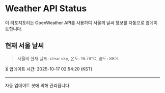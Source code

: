 
# Weather API Status

이 리포지토리는 OpenWeather API를 사용하여 서울의 날씨 정보를 자동으로 업데이트합니다.

## 현재 서울 날씨
> 서울의 현재 날씨: clear sky, 온도: 16.76°C, 습도: 88%

⏳ 업데이트 시간: 2025-10-17 02:54:20 (KST)

---
자동 업데이트 봇에 의해 관리됩니다.
